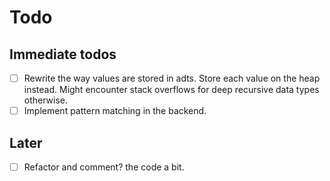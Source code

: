 # Todo

## Immediate todos

- [ ] Rewrite the way values are stored in adts. Store each value on the heap instead. Might encounter stack overflows for deep recursive data types otherwise.
- [ ] Implement pattern matching in the backend.

## Later

- [ ] Refactor and comment? the code a bit.
